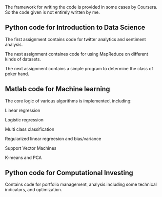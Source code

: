 

The framework for writing the code is provided in some cases by Coursera. So the code given is not entirely written by me.

## Python code for Introduction to Data Science

The first assignment contains code for twitter analytics and sentiment analysis.

The next assignment containes code for using MapReduce on different kinds of datasets.

The next assignment contains a simple program to determine the class of poker hand. 


## Matlab code for Machine learning

The core logic of various algorithms is implemented, including:

Linear regression

Logistic regression

Multi class classification

Regularized linear regreesion and bias/variance

Support Vector Machines

K-means and PCA


## Python code for Computational Investing

Contains code for portfolio management, analysis including some technical indicators, and optimization.

